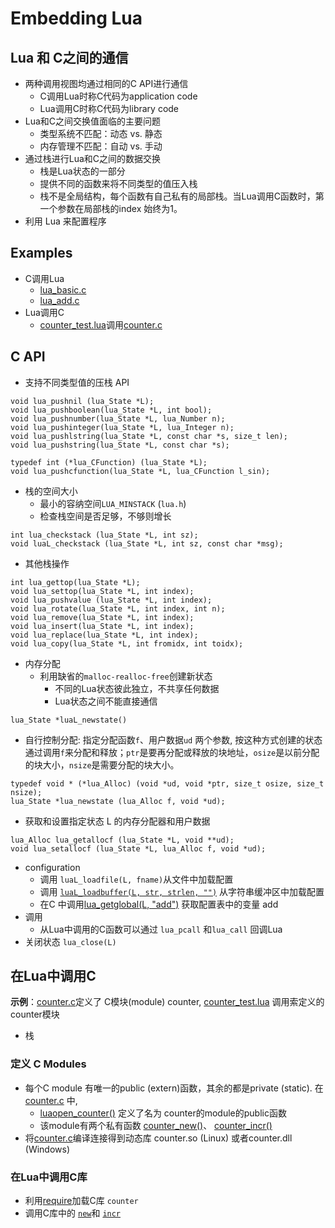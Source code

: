 
# Embedding Lua
## Lua 和 C之间的通信
- 两种调用视图均通过相同的C API进行通信
  - C调用Lua时称C代码为application code
  - Lua调用C时称C代码为library code
- Lua和C之间交换值面临的主要问题
  - 类型系统不匹配：动态 vs. 静态
  - 内存管理不匹配：自动 vs. 手动 
- 通过栈进行Lua和C之间的数据交换
  - 栈是Lua状态的一部分
  - 提供不同的函数来将不同类型的值压入栈
  - 栈不是全局结构，每个函数有自己私有的局部栈。当Lua调用C函数时，第一个参数在局部栈的index 始终为1。
- 利用 Lua 来配置程序
## Examples
- C调用Lua
  - [lua_basic.c](embedding/lua_basic.c)  
  - [lua_add.c](embedding/lua_add.c) 
- Lua调用C
  - [counter_test.lua](embedding/counter_test.lua)调用[counter.c](embedding/counter.c)
## C API
- 支持不同类型值的压栈 API
```
void lua_pushnil (lua_State *L);
void lua_pushboolean(lua_State *L, int bool);
void lua_pushnumber(lua_State *L, lua_Number n);
void lua_pushinteger(lua_State *L, lua_Integer n);
void lua_pushlstring(lua_State *L, const char *s, size_t len);
void lua_pushstring(lua_State *L, const char *s);

typedef int (*lua_CFunction) (lua_State *L);
void lua_pushcfunction(lua_State *L, lua_CFunction l_sin);
```
- 栈的空间大小
  - 最小的容纳空间`LUA_MINSTACK` (`lua.h`)
  - 检查栈空间是否足够，不够则增长
```
int lua_checkstack (lua_State *L, int sz);
void luaL_checkstack (lua_State *L, int sz, const char *msg);
```

- 其他栈操作
```
int lua_gettop(lua_State *L);
void lua_settop(lua_State *L, int index);
void lua_pushvalue (lua_State *L, int index);
void lua_rotate(lua_State *L, int index, int n);
void lua_remove(lua_State *L, int index);
void lua_insert(lua_State *L, int index);
void lua_replace(lua_State *L, int index);
void lua_copy(lua_State *L, int fromidx, int toidx);
```
- 内存分配
  - 利用缺省的`malloc-realloc-free`创建新状态
    - 不同的Lua状态彼此独立，不共享任何数据
    - Lua状态之间不能直接通信

```
lua_State *luaL_newstate()
```
  - 自行控制分配: 指定分配函数`f`、用户数据`ud` 两个参数, 按这种方式创建的状态通过调用`f`来分配和释放；`ptr`是要再分配或释放的块地址，`osize`是以前分配的块大小，`nsize`是需要分配的块大小。

```
typedef void * (*lua_Alloc) (void *ud, void *ptr, size_t osize, size_t nsize);
lua_State *lua_newstate (lua_Alloc f, void *ud);
```

  - 获取和设置指定状态 L 的内存分配器和用户数据

```
lua_Alloc lua_getallocf (lua_State *L, void **ud);
void lua_setallocf (lua_State *L, lua_Alloc f, void *ud);
```
- configuration
  - 调用 `luaL_loadfile(L, fname)`从文件中加载配置
  - 调用 [`luaL_loadbuffer(L, str, strlen, "")`](embedding/lua_add.c#L11) 从字符串缓冲区中加载配置
  - 在C 中调用[lua_getglobal(L, "add")](embedding/lua_add.c#L15) 获取配置表中的变量 add
- 调用
  - 从Lua中调用的C函数可以通过 `lua_pcall` 和`lua_call` 回调Lua
- 关闭状态 `lua_close(L)`
   
## 在Lua中调用C
**示例**：[counter.c](embedding/counter.c)定义了 C模块(module) counter, [counter_test.lua](embedding/counter_test.lua) 调用索定义的counter模块

- 栈
### 定义 C Modules
- 每个C module 有唯一的public (extern)函数，其余的都是private (static).
  在 [counter.c](embedding/counter.c) 中, 
  - [luaopen_counter()](embedding/counter.c#L23) 定义了名为 counter的module的public函数
  - 该module有两个私有函数 [counter_new()](embedding/counter.c#L11)、 [counter_incr()](embedding/counter.c#L17) 
- 将[counter.c](embedding/counter.c)编译连接得到动态库 counter.so (Linux) 或者counter.dll (Windows)

### 在Lua中调用C库
- 利用[require](embedding/counter_test.lua)加载C库 `counter`
- 调用C库中的 [`new`](embedding/counter_test.lua#L2)和 [`incr`](embedding/counter_test.lua#L3)
